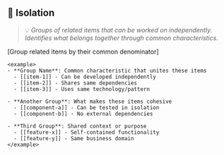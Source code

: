 ## 🔲 Isolation
> 💡 *Groups of related items that can be worked on independently. Identifies what belongs together through common characteristics.*

[Group related items by their common denominator]

```
<example>
- **Group Name**: Common characteristic that unites these items
  - [[item-1]] - Can be developed independently
  - [[item-2]] - Shares same dependencies
  - [[item-3]] - Uses same technology/pattern

- **Another Group**: What makes these items cohesive
  - [[component-a]] - Can be tested in isolation
  - [[component-b]] - No external dependencies
  
- **Third Group**: Shared context or purpose
  - [[feature-x]] - Self-contained functionality
  - [[feature-y]] - Same business domain
</example>
```